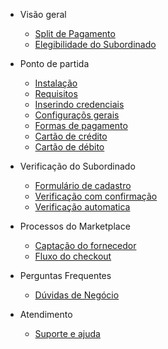 - Visão geral

  - [Split de Pagamento](#)
  - [Elegibilidade do Subordinado](#elegibilidade-do-subordinado)
  
- Ponto de partida

  - [Instalação](#instalação)
  - [Requisitos](#requisitos)
  - [Inserindo credenciais](#inserindo-credenciais-de-acesso)
  - [Configuraçõs gerais](#configuraçõs-gerais)
  - [Formas de pagamento](#ativando-métodos-de-pagamento)
  - [Cartão de crédito](#configuraçõs-para-o-cartão-de-crédito)
  - [Cartão de débito](#configuraçõs-para-o-cartão-de-débito)

- Verificação do Subordinado

  - [Formulário de cadastro](#verificação-do-subordinado)
  - [Verificação com confirmação](#verificação-com-confirmação)
  - [Verificação automatica](#verificação-automatica)

- Processos do Marketplace

  - [Captação do fornecedor](#fluxo-do-checkout)
  - [Fluxo do checkout](#cen%C3%A1rio-t%C3%ADpico)

- Perguntas Frequentes
  
  - [Dúvidas de Negócio](#d%C3%BAvidas-de-neg%C3%B3cio)
 
- Atendimento

  - [Suporte e ajuda](#suporte-e-ajuda)

